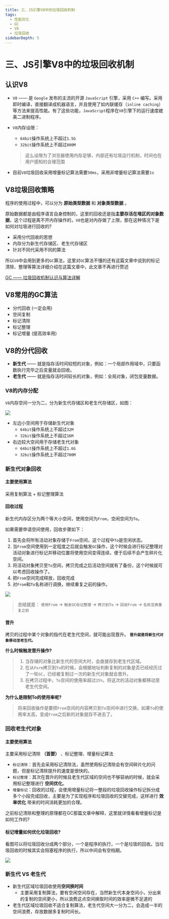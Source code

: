 ```yaml
---
title: 三、JS引擎V8中的垃圾回收机制
tags:
  - 性能优化
  - GC
  - V8
  - 垃圾回收
sidebarDepth: 5
---
```

# 三、JS引擎V8中的垃圾回收机制
## 认识V8
- `V8` —— 是 `Google` 发布的主流的开源 `JavaScript` 引擎，采用 `C++` 编写。采用即时编译，直接翻译成机器语言，并且使用了如内联缓存（`inline caching`）等方法来提高性能。有了这些功能，`JavaScript`程序在`V8`引擎下的运行速度媲美二进制程序。

- `V8`内存设限：
	+ `64bit`操作系统上不超过`1.5G`
	+ `32bit`操作系统上不超过`800M`
  > 这么设限为了浏览器使用内存足够，内部还有垃圾运行机制，时间也在用户感知的合理范围

- 目前`V8`垃圾回收采用增量标记算法需要`50ms`，采用非增量标记算法需要`1s`

## V8垃圾回收策略
程序的使用过程中，可以分为 **原始类型数据** 和 **对象类型数据** 。

原始数据都是由程序语言自身控制的，这里的回收还是指**主要存活在堆区的对象数据**，这个过程是离不开内存操作的，`V8`也是对内存做了上限，那在这种情况下是如何对垃圾进行回收的?

- 采用分代回收的思想
- 内存分为新生代存储区、老生代存储区
- 针对不同代采用不同的算法

所以`V8`中会用到更多的`GC`算法，这里对`GC`算法不懂的还有这篇文章中说到的标记清除、整理等算法详细介绍在这篇文章中，此文章不再进行赘述

[GC —— 垃圾回收机制认识与算法详解](./02)

## V8常用的GC算法

- 分代回收 (一定会用)
- 空间复制
- 标记清除
- 标记整理
- 标记增量 (提高效率用)

## V8的分代回收
- **新生代** —— 就是指存活时间较短的对象，例如：一个局部作用域中，只要函数执行完毕之后变量就会回收。
- **老生代** —— 就是指存活时间较长的对象，例如：全局对象，闭包变量数据。
### V8的内存分配
`V8`内存空间一分为二，分为新生代存储区和老生代存储区，如图：

![](/assets/images/advance/gc4.jpg)

- 左边小空间用于存储新生代对象
	+ `64bit`操作系统上不超过`32M`
    + `32bit`操作系统上不超过`16M`
- 右边较大空间用于存储老生代对象
	+ `64bit`操作系统上不超过`1.6G`
    + `32bit`操作系统上不超过`700M`
### 新生代对象回收
#### 主要使用算法
采用复制算法 + 标记整理算法
#### 回收过程
新生代内存区分为两个等大小空间，使用空间为`From`，空闲空间为`To`。

如果需要申请空间使用，回收步骤如下：
1. 首先会将所有活动对象存储于`From`空间，这个过程中`To`是空闲状态。
2. 当`From`空间使用到一定程度之后就会触发`GC`操作，这个时候会进行标记整理对活动对象进行标记并移动位置将使用空间变得连续，便于后续不会产生碎片化空间。
3. 将活动对象拷贝至`To`空间，拷贝完成之后活动空间就有了备份，这个时候就可以考虑回收操作了。
4. 把`From`空间完成释放，回收完成
5. 对`From`和`To`名称进行调换，继续重复之前的操作。

![](/assets/images/advance/gc6.png)

> 总结就是：
> `使用From` -> `触发GC标记整理` -> `拷贝到To` -> `回收From` -> `名称互换重复之前`

#### 晋升
拷贝的过程中某个对象的指代在老生代空间，就可能出现晋升。 **`晋升就是将新生代对象移动至老生代。`**

**什么时候触发晋升操作?**
> 1. 当存储的对象比新生代的空间大时，会直接存到老生代区域。
> 2. 在从`Form`拷贝到`To`的时候，会根据地址判断复制的对象是否已经经历过了一轮`GC`，已经被复制过一次的新生代对象就会晋升。
> 3. 在拷贝过程中，`To`空间的使用率超过`25%`，将这次的活动对象都移动至老生代空间。

**为什么是限制To的使用率呢?**
> 将来回收操作是要把`From`空间的内容拷贝到`To`空间中进行交换，如果`To`的使用率太高，变成`From`之后新的对象就存不进去了。

### 回收老生代对象
#### 主要使用算法
主要采用标记清除 **（首要）** 、标记整理、增量标记算法
- `标记清除`：首先会采用标记清除法，虽然使用标记清除会有空间碎片化的问题，但是标记清除提升的速度是很快的。
- `标记整理`：其次在晋升的时候且老生代区域的空间也不够容纳的时候，就会采用标记整理进行 **空间优化**。
- `增量标记`：回收的过程，会使用增量标记将一整段的垃圾回收操作标记拆分成多个小段完成回收，主要是为了实现程序和垃圾回收的交替完成，这样进行 **效率优化** 带来的时间消耗更加的合理。

之前标记清除和整理的原理都在GC那篇文章中解释，这里就详情看看增量标记是如何工作的?

#### 标记增量如何优化垃圾回收?
看图可以将垃圾回收分成两个部分，一个是程序的执行，一个是垃圾的回收。当垃圾回收的时候其实会阻塞程序的执行，所以中间会有空档期。

![](/assets/images/advance/gc5.jpg)

### 新生代 VS 老生代
- 新生代区域垃圾回收使用**空间换时间**
	+ 主要采用复制算法，要有空闲空间存在，当然新生代本身空间小，分出来的复制的空间更小，所以浪费这点空间换取时间的效率是微不足道的
- 老生代区域垃圾回收不适合复制算法，老生代空间大一分为二，会造成一半的空间浪费，存放数据多复制时间长。

